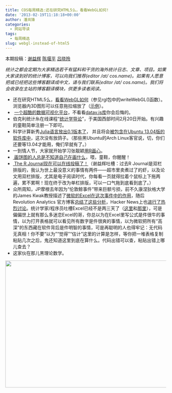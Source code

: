 ```yaml
---
title: COS每周精选:还在研究HTML5么，看看WebGL如何!
date: '2013-02-19T11:18:18+00:00'
author: 潘岚锋
categories:
  - 网站导读
tags:
  - 每周精选
slug: webgl-instead-of-html5
---
```


本期投稿：[谢益辉](http://yihui.name/) <a href="http://yanping.me/cn/" target="_blank">陈堰平</a> <a href="http://stat.ruc.edu.cn/a/jiaoxuetuandui/jiaoyanshi/2011/0219/128.html" target="_blank">吕晓玲</a>

_统计之都会定期为大家精选若干有猛料和干货的海外统计日志、文章、项目。如果大家读到好的统计博客，可以向我们推荐(editor /at/ cos.name)。如果有人愿意把或已经把这些博客翻译成中文，请与我们联系(editor /at/ cos.name)。我们将会收录在主站的博客翻译模块，供更多读者阅读。_

  * 还在研究HTML5么，<a href="http://stackoverflow.com/a/14888870/559676" target="_blank">看看WebGL如何</a>（<wbr />参见rgl包中的writeWebGL()函数）。浏览器内3D图形可以任意拖拉缩放了（<a href="https://dl.dropbox.com/u/15335397/misc/webgl-rmd.html" target="_blank">示例</a>）。
  *  [一个超酷的数据可视化平台](http://datavlab.org)，不看看<a href="http://datavlab.org/2012/08/23/3385" target="_blank">datav.js库</a>你会后悔的。
  * 伯克利统计糸在线课程“[统计学导论](https://www.edx.org/courses/BerkeleyX/Stat2.1x/2013_Spring/about)”，于美国西部时间2月20日开始。有兴趣的童鞋简单注册一下即可。
  * 科学计算新秀<a href="http://julialang.org/" target="_blank">Julia语言放出0.1版本了</a>， 并且将会[被包含在Ubuntu 13.04版的软件库中](http://packages.ubuntu.com/raring/julia)，这次没有放鸽子。（那些黑Ubuntu的Arch Linux客官说，切，你们还要等13.04才能用，<wbr />俺们早就有了。）
  * 一到情人节，大家就开始学习张靓颖<a href="http://rpubs.com/stevepowell99/valentine" target="_blank">用R画心</a>。
  * <a href="http://junkcharts.typepad.com/junk_charts/2013/02/light-entertainment-which-number-is-larger.html" target="_blank"> 画饼图的人总是不知道自己在画什么</a>，喂，童鞋，你醒醒！
  * [ The R Journal现在可以在线投稿了！](http://journal.r-project.org/submissions.html)（谢益辉吐槽：<wbr />过去R Journal是双栏排版的，我认为世上最没意义的事情有两件—<wbr />—超市里卖煮过了的虾，以及论文用双栏排版，<wbr />尤其是电子阅读时代，你每看一页就得拉着个鼠标上下拖两遍，<wbr />累不累啊！现在终于改为单栏排版，可以一口气拖到底看到底了。）
  * 众所周知，JP摩根去年因为“伦敦鲸事件”带来巨额亏损，<wbr />前不久康涅狄格大学的James Kwak教授描述了[微软的Excel在这次事件中的作用](http://baselinescenario.com/2013/02/09/the-importance-of-excel/)，随后 Revolution Analytics 官方博客[总结了这些分析](http://blog.revolutionanalytics.com/2013/02/did-an-excel-error-bring-down-the-london-whale.html)，Hacker News上也[进行了热烈讨论](http://news.ycombinator.com/item?id=5198187)。统计学家/<wbr />程序员吐槽Excel已经不是两三天了（[这里](http://www.burns-stat.com/documents/tutorials/spreadsheet-addiction/)和[那里](http://pages.stern.nyu.edu/~jsimonof/classes/1305/pdf/excelreg.pdf)），<wbr />可是偏偏世上就有那么多迷恋Excel的哥，<wbr />你总以为在Excel里写公式是件很牛的事情，<wbr />以为打开表格就可以看见所有数字是件很爽的事情，<wbr />以为微软把所有“高深”的东西藏在软件背后是件明智的事情，<wbr />可是再聪明的人也得牢记：无代码无真相！你不要“以为”“觉得”<wbr />“估计”这里的计算是怎样，等你把一堆表格复制粘贴几次之后，<wbr />鬼还知道这里到底在算什么。代码出错可以查，<wbr />粘贴出错上哪儿查去？
  * 这家伙在那儿黑理论数学。

<img class="aligncenter" style="text-align: center;" alt="" src="http://i.imgur.com/HIutBxP.png" width="529" height="397" />
